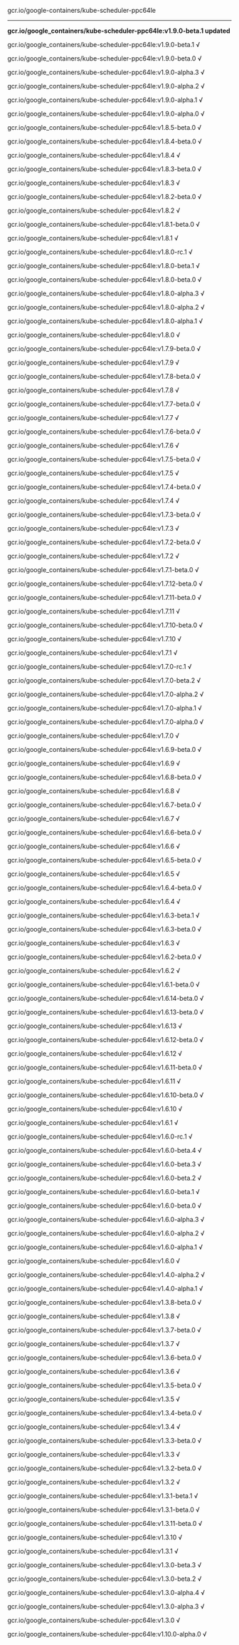 gcr.io/google-containers/kube-scheduler-ppc64le 

----
**gcr.io/google_containers/kube-scheduler-ppc64le:v1.9.0-beta.1 updated**

gcr.io/google_containers/kube-scheduler-ppc64le:v1.9.0-beta.1 √

gcr.io/google_containers/kube-scheduler-ppc64le:v1.9.0-beta.0 √

gcr.io/google_containers/kube-scheduler-ppc64le:v1.9.0-alpha.3 √

gcr.io/google_containers/kube-scheduler-ppc64le:v1.9.0-alpha.2 √

gcr.io/google_containers/kube-scheduler-ppc64le:v1.9.0-alpha.1 √

gcr.io/google_containers/kube-scheduler-ppc64le:v1.9.0-alpha.0 √

gcr.io/google_containers/kube-scheduler-ppc64le:v1.8.5-beta.0 √

gcr.io/google_containers/kube-scheduler-ppc64le:v1.8.4-beta.0 √

gcr.io/google_containers/kube-scheduler-ppc64le:v1.8.4 √

gcr.io/google_containers/kube-scheduler-ppc64le:v1.8.3-beta.0 √

gcr.io/google_containers/kube-scheduler-ppc64le:v1.8.3 √

gcr.io/google_containers/kube-scheduler-ppc64le:v1.8.2-beta.0 √

gcr.io/google_containers/kube-scheduler-ppc64le:v1.8.2 √

gcr.io/google_containers/kube-scheduler-ppc64le:v1.8.1-beta.0 √

gcr.io/google_containers/kube-scheduler-ppc64le:v1.8.1 √

gcr.io/google_containers/kube-scheduler-ppc64le:v1.8.0-rc.1 √

gcr.io/google_containers/kube-scheduler-ppc64le:v1.8.0-beta.1 √

gcr.io/google_containers/kube-scheduler-ppc64le:v1.8.0-beta.0 √

gcr.io/google_containers/kube-scheduler-ppc64le:v1.8.0-alpha.3 √

gcr.io/google_containers/kube-scheduler-ppc64le:v1.8.0-alpha.2 √

gcr.io/google_containers/kube-scheduler-ppc64le:v1.8.0-alpha.1 √

gcr.io/google_containers/kube-scheduler-ppc64le:v1.8.0 √

gcr.io/google_containers/kube-scheduler-ppc64le:v1.7.9-beta.0 √

gcr.io/google_containers/kube-scheduler-ppc64le:v1.7.9 √

gcr.io/google_containers/kube-scheduler-ppc64le:v1.7.8-beta.0 √

gcr.io/google_containers/kube-scheduler-ppc64le:v1.7.8 √

gcr.io/google_containers/kube-scheduler-ppc64le:v1.7.7-beta.0 √

gcr.io/google_containers/kube-scheduler-ppc64le:v1.7.7 √

gcr.io/google_containers/kube-scheduler-ppc64le:v1.7.6-beta.0 √

gcr.io/google_containers/kube-scheduler-ppc64le:v1.7.6 √

gcr.io/google_containers/kube-scheduler-ppc64le:v1.7.5-beta.0 √

gcr.io/google_containers/kube-scheduler-ppc64le:v1.7.5 √

gcr.io/google_containers/kube-scheduler-ppc64le:v1.7.4-beta.0 √

gcr.io/google_containers/kube-scheduler-ppc64le:v1.7.4 √

gcr.io/google_containers/kube-scheduler-ppc64le:v1.7.3-beta.0 √

gcr.io/google_containers/kube-scheduler-ppc64le:v1.7.3 √

gcr.io/google_containers/kube-scheduler-ppc64le:v1.7.2-beta.0 √

gcr.io/google_containers/kube-scheduler-ppc64le:v1.7.2 √

gcr.io/google_containers/kube-scheduler-ppc64le:v1.7.1-beta.0 √

gcr.io/google_containers/kube-scheduler-ppc64le:v1.7.12-beta.0 √

gcr.io/google_containers/kube-scheduler-ppc64le:v1.7.11-beta.0 √

gcr.io/google_containers/kube-scheduler-ppc64le:v1.7.11 √

gcr.io/google_containers/kube-scheduler-ppc64le:v1.7.10-beta.0 √

gcr.io/google_containers/kube-scheduler-ppc64le:v1.7.10 √

gcr.io/google_containers/kube-scheduler-ppc64le:v1.7.1 √

gcr.io/google_containers/kube-scheduler-ppc64le:v1.7.0-rc.1 √

gcr.io/google_containers/kube-scheduler-ppc64le:v1.7.0-beta.2 √

gcr.io/google_containers/kube-scheduler-ppc64le:v1.7.0-alpha.2 √

gcr.io/google_containers/kube-scheduler-ppc64le:v1.7.0-alpha.1 √

gcr.io/google_containers/kube-scheduler-ppc64le:v1.7.0-alpha.0 √

gcr.io/google_containers/kube-scheduler-ppc64le:v1.7.0 √

gcr.io/google_containers/kube-scheduler-ppc64le:v1.6.9-beta.0 √

gcr.io/google_containers/kube-scheduler-ppc64le:v1.6.9 √

gcr.io/google_containers/kube-scheduler-ppc64le:v1.6.8-beta.0 √

gcr.io/google_containers/kube-scheduler-ppc64le:v1.6.8 √

gcr.io/google_containers/kube-scheduler-ppc64le:v1.6.7-beta.0 √

gcr.io/google_containers/kube-scheduler-ppc64le:v1.6.7 √

gcr.io/google_containers/kube-scheduler-ppc64le:v1.6.6-beta.0 √

gcr.io/google_containers/kube-scheduler-ppc64le:v1.6.6 √

gcr.io/google_containers/kube-scheduler-ppc64le:v1.6.5-beta.0 √

gcr.io/google_containers/kube-scheduler-ppc64le:v1.6.5 √

gcr.io/google_containers/kube-scheduler-ppc64le:v1.6.4-beta.0 √

gcr.io/google_containers/kube-scheduler-ppc64le:v1.6.4 √

gcr.io/google_containers/kube-scheduler-ppc64le:v1.6.3-beta.1 √

gcr.io/google_containers/kube-scheduler-ppc64le:v1.6.3-beta.0 √

gcr.io/google_containers/kube-scheduler-ppc64le:v1.6.3 √

gcr.io/google_containers/kube-scheduler-ppc64le:v1.6.2-beta.0 √

gcr.io/google_containers/kube-scheduler-ppc64le:v1.6.2 √

gcr.io/google_containers/kube-scheduler-ppc64le:v1.6.1-beta.0 √

gcr.io/google_containers/kube-scheduler-ppc64le:v1.6.14-beta.0 √

gcr.io/google_containers/kube-scheduler-ppc64le:v1.6.13-beta.0 √

gcr.io/google_containers/kube-scheduler-ppc64le:v1.6.13 √

gcr.io/google_containers/kube-scheduler-ppc64le:v1.6.12-beta.0 √

gcr.io/google_containers/kube-scheduler-ppc64le:v1.6.12 √

gcr.io/google_containers/kube-scheduler-ppc64le:v1.6.11-beta.0 √

gcr.io/google_containers/kube-scheduler-ppc64le:v1.6.11 √

gcr.io/google_containers/kube-scheduler-ppc64le:v1.6.10-beta.0 √

gcr.io/google_containers/kube-scheduler-ppc64le:v1.6.10 √

gcr.io/google_containers/kube-scheduler-ppc64le:v1.6.1 √

gcr.io/google_containers/kube-scheduler-ppc64le:v1.6.0-rc.1 √

gcr.io/google_containers/kube-scheduler-ppc64le:v1.6.0-beta.4 √

gcr.io/google_containers/kube-scheduler-ppc64le:v1.6.0-beta.3 √

gcr.io/google_containers/kube-scheduler-ppc64le:v1.6.0-beta.2 √

gcr.io/google_containers/kube-scheduler-ppc64le:v1.6.0-beta.1 √

gcr.io/google_containers/kube-scheduler-ppc64le:v1.6.0-beta.0 √

gcr.io/google_containers/kube-scheduler-ppc64le:v1.6.0-alpha.3 √

gcr.io/google_containers/kube-scheduler-ppc64le:v1.6.0-alpha.2 √

gcr.io/google_containers/kube-scheduler-ppc64le:v1.6.0-alpha.1 √

gcr.io/google_containers/kube-scheduler-ppc64le:v1.6.0 √

gcr.io/google_containers/kube-scheduler-ppc64le:v1.4.0-alpha.2 √

gcr.io/google_containers/kube-scheduler-ppc64le:v1.4.0-alpha.1 √

gcr.io/google_containers/kube-scheduler-ppc64le:v1.3.8-beta.0 √

gcr.io/google_containers/kube-scheduler-ppc64le:v1.3.8 √

gcr.io/google_containers/kube-scheduler-ppc64le:v1.3.7-beta.0 √

gcr.io/google_containers/kube-scheduler-ppc64le:v1.3.7 √

gcr.io/google_containers/kube-scheduler-ppc64le:v1.3.6-beta.0 √

gcr.io/google_containers/kube-scheduler-ppc64le:v1.3.6 √

gcr.io/google_containers/kube-scheduler-ppc64le:v1.3.5-beta.0 √

gcr.io/google_containers/kube-scheduler-ppc64le:v1.3.5 √

gcr.io/google_containers/kube-scheduler-ppc64le:v1.3.4-beta.0 √

gcr.io/google_containers/kube-scheduler-ppc64le:v1.3.4 √

gcr.io/google_containers/kube-scheduler-ppc64le:v1.3.3-beta.0 √

gcr.io/google_containers/kube-scheduler-ppc64le:v1.3.3 √

gcr.io/google_containers/kube-scheduler-ppc64le:v1.3.2-beta.0 √

gcr.io/google_containers/kube-scheduler-ppc64le:v1.3.2 √

gcr.io/google_containers/kube-scheduler-ppc64le:v1.3.1-beta.1 √

gcr.io/google_containers/kube-scheduler-ppc64le:v1.3.1-beta.0 √

gcr.io/google_containers/kube-scheduler-ppc64le:v1.3.11-beta.0 √

gcr.io/google_containers/kube-scheduler-ppc64le:v1.3.10 √

gcr.io/google_containers/kube-scheduler-ppc64le:v1.3.1 √

gcr.io/google_containers/kube-scheduler-ppc64le:v1.3.0-beta.3 √

gcr.io/google_containers/kube-scheduler-ppc64le:v1.3.0-beta.2 √

gcr.io/google_containers/kube-scheduler-ppc64le:v1.3.0-alpha.4 √

gcr.io/google_containers/kube-scheduler-ppc64le:v1.3.0-alpha.3 √

gcr.io/google_containers/kube-scheduler-ppc64le:v1.3.0 √

gcr.io/google_containers/kube-scheduler-ppc64le:v1.10.0-alpha.0 √

